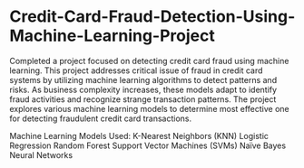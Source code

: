 # Credit-Card-Fraud-Detection-Using-Machine-Learning-Project

Completed a project focused on detecting credit card fraud using machine learning. This project addresses critical issue of fraud in credit card systems by utilizing machine learning algorithms to detect patterns and risks. As business complexity increases, these models adapt to identify fraud activities and recognize strange transaction patterns. The project explores various machine learning models to determine most effective one for detecting fraudulent credit card transactions.

Machine Learning Models Used:
K-Nearest Neighbors (KNN)
Logistic Regression
Random Forest
Support Vector Machines (SVMs)
Naïve Bayes
Neural Networks

